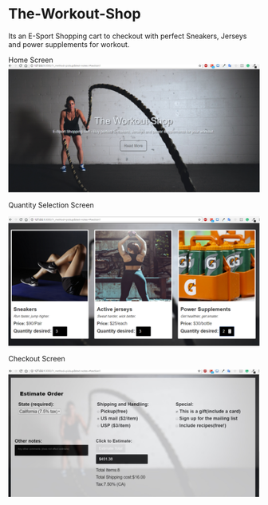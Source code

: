 # The-Workout-Shop
Its an E-Sport Shopping cart to checkout with perfect Sneakers, Jerseys and power supplements for workout.

Home Screen
![alt text](https://github.com/PSR7/The-Workout-Shop/blob/master/Image/the%20work%20out.png)


Quantity Selection Screen

![alt text](https://github.com/PSR7/The-Workout-Shop/blob/master/Image/quantityscreen.png)

Checkout Screen

![alt text](https://github.com/PSR7/The-Workout-Shop/blob/master/Image/Checkoutscreen.jpg)
